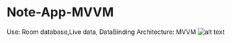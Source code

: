 # Note-App-MVVM
Use: Room database,Live data, DataBinding
Architecture: MVVM
![alt text](https://flutterx.com/thumbnails/artifact-1218.png)
